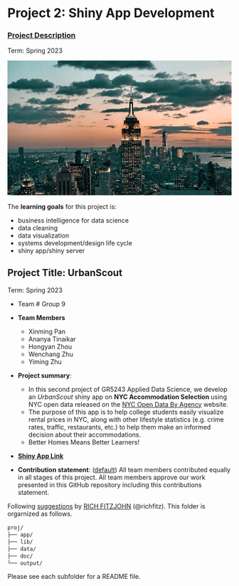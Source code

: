 # Project 2: Shiny App Development

### [Project Description](doc/project2_desc.md)

Term: Spring 2023

![screenshot](doc/figs/homepage.jpg) 

The **learning goals** for this project is:

- business intelligence for data science
- data cleaning
- data visualization
- systems development/design life cycle
- shiny app/shiny server

## Project Title: UrbanScout
Term: Spring 2023

+ Team # Group 9
+ **Team Members**
	+ Xinming Pan
	+ Ananya Tinaikar
	+ Hongyan Zhou
	+ Wenchang Zhu
	+ Yiming Zhu

+ **Project summary**: 

	+ In this second project of GR5243 Applied Data Science, we develop an *UrbanScout* shiny app on **NYC Accommodation Selection** using NYC open data released on the [NYC Open Data By Agency](https://opendata.cityofnewyork.us/data/) website.
	+ The purpose of this app is to help college students easily visualize rental prices in NYC, along with other lifestyle statistics (e.g. crime rates, traffic, restaurants, etc.) to help them make an informed decision about their accommodations.
	+ Better Homes Means Better Learners!

+ [**Shiny App Link**](?????????)

+ **Contribution statement**: ([default](doc/a_note_on_contributions.md)) All team members contributed equally in all stages of this project. All team members approve our work presented in this GitHub repository including this contributions statement. 

Following [suggestions](http://nicercode.github.io/blog/2013-04-05-projects/) by [RICH FITZJOHN](http://nicercode.github.io/about/#Team) (@richfitz). This folder is orgarnized as follows.

```
proj/
├── app/
├── lib/
├── data/
├── doc/
└── output/
```

Please see each subfolder for a README file.

